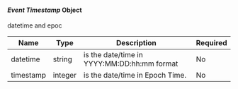 <!-- markdownlint-disable MD041 -->
#### _Event Timestamp_ Object

datetime and epoc

| Name      | Type    | Description                                 | Required |
|-----------|---------|---------------------------------------------|----------|
| datetime  | string  | is the date/time in YYYY:MM:DD:hh:mm format | No       |
| timestamp | integer | is the date/time in Epoch Time.             | No       |
